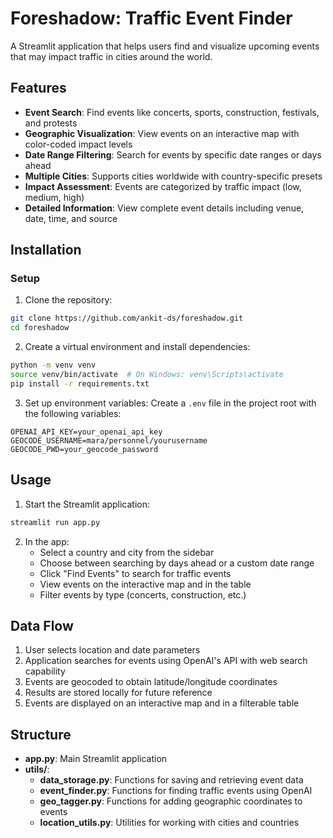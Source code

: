 # Foreshadow: Traffic Event Finder

A Streamlit application that helps users find and visualize upcoming events that may impact traffic in cities around the world.

## Features

- **Event Search**: Find events like concerts, sports, construction, festivals, and protests
- **Geographic Visualization**: View events on an interactive map with color-coded impact levels
- **Date Range Filtering**: Search for events by specific date ranges or days ahead
- **Multiple Cities**: Supports cities worldwide with country-specific presets
- **Impact Assessment**: Events are categorized by traffic impact (low, medium, high)
- **Detailed Information**: View complete event details including venue, date, time, and source

## Installation

### Setup

1. Clone the repository:
```bash
git clone https://github.com/ankit-ds/foreshadow.git
cd foreshadow
```

2. Create a virtual environment and install dependencies:
```bash
python -m venv venv
source venv/bin/activate  # On Windows: venv\Scripts\activate
pip install -r requirements.txt
```

3. Set up environment variables:
Create a `.env` file in the project root with the following variables:
```
OPENAI_API_KEY=your_openai_api_key
GEOCODE_USERNAME=mara/personnel/yourusername
GEOCODE_PWD=your_geocode_password
```

## Usage

1. Start the Streamlit application:
```bash
streamlit run app.py
```

2. In the app:
   - Select a country and city from the sidebar
   - Choose between searching by days ahead or a custom date range
   - Click "Find Events" to search for traffic events
   - View events on the interactive map and in the table
   - Filter events by type (concerts, construction, etc.)

## Data Flow

1. User selects location and date parameters
2. Application searches for events using OpenAI's API with web search capability
3. Events are geocoded to obtain latitude/longitude coordinates
4. Results are stored locally for future reference
5. Events are displayed on an interactive map and in a filterable table

## Structure

- **app.py**: Main Streamlit application
- **utils/**:
  - **data_storage.py**: Functions for saving and retrieving event data
  - **event_finder.py**: Functions for finding traffic events using OpenAI
  - **geo_tagger.py**: Functions for adding geographic coordinates to events
  - **location_utils.py**: Utilities for working with cities and countries
